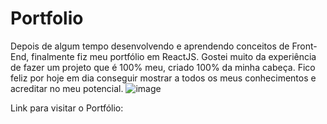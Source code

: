 #                                          Portfolio 
Depois de algum tempo desenvolvendo e aprendendo conceitos de Front-End, finalmente fiz meu portfólio em ReactJS.
Gostei muito da experiência de fazer um projeto que é 100% meu, criado 100% da minha cabeça. 
Fico feliz por hoje em dia conseguir mostrar a todos os meus conhecimentos e acreditar no meu potencial. 
![image](https://user-images.githubusercontent.com/105526150/228418859-29c2fe25-5367-49f5-8239-02f1ceeb6046.png) 

Link para visitar o Portfólio:
